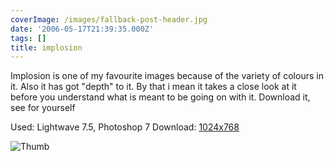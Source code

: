 ```yaml
---
coverImage: /images/fallback-post-header.jpg
date: '2006-05-17T21:39:35.000Z'
tags: []
title: implosion
---
```


Implosion is one of my favourite images because of the variety of colours in it. Also it has got "depth" to it. By that i mean it takes a close look at it before you understand what is meant to be going on with it. Download it, see for yourself

Used: Lightwave 7.5, Photoshop 7
Download: [1024x768](https://www.mikecann.co.uk/Images/Art-Full/implosion.jpg)

![Thumb](https://www.mikecann.co.uk/Images/Art-Thumbs/implosion.gif "Thumb")
